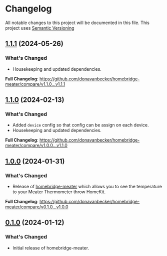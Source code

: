 # Changelog

All notable changes to this project will be documented in this file. This project uses [Semantic Versioning](https://semver.org/)

## [1.1.1](https://github.com/donavanbecker/homebridge-meater/releases/tag/v1.1.1) (2024-05-26)

### What's Changed
- Housekeeping and updated dependencies.

**Full Changelog**: https://github.com/donavanbecker/homebridge-meater/compare/v1.1.0...v1.1.1

## [1.1.0](https://github.com/donavanbecker/homebridge-meater/releases/tag/v1.1.0) (2024-02-13)

### What's Changed
- Added `device` config so that config can be assign on each device.
- Housekeeping and updated dependencies.

**Full Changelog**: https://github.com/donavanbecker/homebridge-meater/compare/v1.0.0...v1.1.0

## [1.0.0](https://github.com/donavanbecker/homebridge-meater/releases/tag/v1.0.0) (2024-01-31)

### What's Changed
- Release of [homebridge-meater](https://github.com/donavanbecker/homebridge-meater) which allows you to see the temperature to your Meater Thermometer throw HomeKit.

**Full Changelog**: https://github.com/donavanbecker/homebridge-meater/compare/v0.1.0...v1.0.0

## [0.1.0](https://github.com/donavanbecker/homebridge-meater/releases/tag/v0.1.0) (2024-01-12)

### What's Changed
- Initial release of homebridge-meater.
